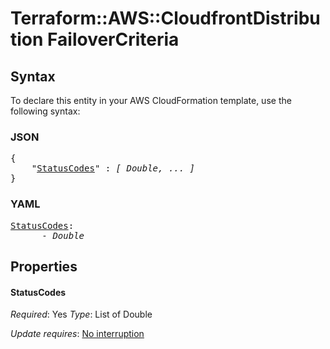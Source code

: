# Terraform::AWS::CloudfrontDistribution FailoverCriteria

## Syntax

To declare this entity in your AWS CloudFormation template, use the following syntax:

### JSON

<pre>
{
    "<a href="#statuscodes" title="StatusCodes">StatusCodes</a>" : <i>[ Double, ... ]</i>
}
</pre>

### YAML

<pre>
<a href="#statuscodes" title="StatusCodes">StatusCodes</a>: <i>
      - Double</i>
</pre>

## Properties

#### StatusCodes

_Required_: Yes
_Type_: List of Double

_Update requires_: [No interruption](https://docs.aws.amazon.com/AWSCloudFormation/latest/UserGuide/using-cfn-updating-stacks-update-behaviors.html#update-no-interrupt)

